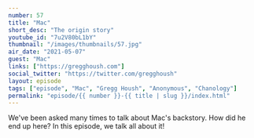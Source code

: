 ```yaml
---
number: 57
title: "Mac"
short_desc: "The origin story"
youtube_id: "7u2V80bL1bY"
thumbnail: "/images/thumbnails/57.jpg"
air_date: "2021-05-07"
guest: "Mac"
links: ["https://gregghoush.com"]
social_twitter: "https://twitter.com/gregghoush"
layout: episode
tags: ["episode", "Mac", "Gregg Housh", "Anonymous", "Chanology"]
permalink: "episode/{{ number }}-{{ title | slug }}/index.html"
---
```


We've been asked many times to talk about Mac's backstory. How did he end up here? In this episode, we talk all about it!
